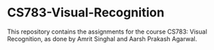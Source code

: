 # CS783-Visual-Recognition

This repository contains the assignments for the course CS783: Visual Recognition, as done by Amrit Singhal and Aarsh Prakash Agarwal.
